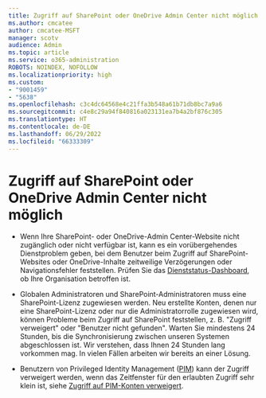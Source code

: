 ```yaml
---
title: Zugriff auf SharePoint oder OneDrive Admin Center nicht möglich
ms.author: cmcatee
author: cmcatee-MSFT
manager: scotv
audience: Admin
ms.topic: article
ms.service: o365-administration
ROBOTS: NOINDEX, NOFOLLOW
ms.localizationpriority: high
ms.custom:
- "9001459"
- "5638"
ms.openlocfilehash: c3c4dc64568e4c21ffa3b548a61b71db8bc7a9a6
ms.sourcegitcommit: c4e8c29a94f840816a023131ea7b4a2bf876c305
ms.translationtype: HT
ms.contentlocale: de-DE
ms.lasthandoff: 06/29/2022
ms.locfileid: "66333309"
---
```

# <a name="unable-to-access-sharepoint-or-onedrive-admin-center"></a>Zugriff auf SharePoint oder OneDrive Admin Center nicht möglich

- Wenn Ihre SharePoint- oder OneDrive-Admin Center-Website nicht zugänglich oder nicht verfügbar ist, kann es ein vorübergehendes Dienstproblem geben, bei dem Benutzer beim Zugriff auf SharePoint-Websites oder OneDrive-Inhalte zeitweilige Verzögerungen oder Navigationsfehler feststellen. Prüfen Sie das [Dienststatus-Dashboard](https://admin.microsoft.com/AdminPortal/Home#/servicehealth), ob Ihre Organisation betroffen ist.

- Globalen Administratoren und SharePoint-Administratoren muss eine SharePoint-Lizenz zugewiesen werden. Neu erstellte Konten, denen nur eine SharePoint-Lizenz oder nur die Administratorrolle zugewiesen wird, können Probleme beim Zugriff auf SharePoint feststellen, z. B. "Zugriff verweigert" oder "Benutzer nicht gefunden". Warten Sie mindestens 24 Stunden, bis die Synchronisierung zwischen unseren Systemen abgeschlossen ist. Wir verstehen, dass Ihnen 24 Stunden lang vorkommen mag. In vielen Fällen arbeiten wir bereits an einer Lösung.

- Benutzern von Privileged Identity Management ([PIM](https://docs.microsoft.com/azure/active-directory/privileged-identity-management/pim-how-to-add-role-to-user?tabs=new)) kann der Zugriff verweigert werden, wenn das Zeitfenster für den erlaubten Zugriff sehr klein ist, siehe [Zugriff auf PIM-Konten verweigert](https://docs.microsoft.com/sharepoint/troubleshoot/administration/access-denied-to-pim-user-accounts).